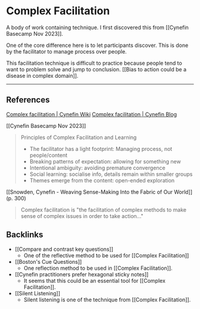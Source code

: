 # Complex Facilitation
A body of work containing technique. I first discovered this from [[Cynefin Basecamp Nov 2023]].

One of the core difference here is to let participants discover. This is done by the facilitator to manage process over people.

This facilitation technique is difficult to practice because people tend to want to problem solve and jump to conclusion. [[Bias to action could be a disease in complex domain]].

---
## References
[Complex facilitation | Cynefin Wiki](https://cynefin.io/wiki/Complex_facilitation)
[Complex facilitation | Cynefin Blog](https://thecynefin.co/28726-2/)

[[Cynefin Basecamp Nov 2023]]
> Principles of Complex Facilitation and Learning
> - The facilitator has a light footprint: Managing process, not people/content
> - Breaking patterns of expectation: allowing for something new
> - Intentional ambiguity: avoiding premature convergence
> - Social learning: socialise info, details remain within smaller groups
> - Themes emerge from the content: open-ended exploration

[[Snowden, Cynefin - Weaving Sense-Making Into the Fabric of Our World]] (p. 300)
> Complex facilitation is "the facilitation of complex methods to make sense of complex issues in order to take action..."

## Backlinks
* [[Compare and contrast key questions]]
	* One of the reflective method to be used for [[Complex Facilitation]]
* [[Boston's Cue Questions]]
	* One reflection method to be used in [[Complex Facilitation]].
* [[Cynefin practitioners prefer hexagonal sticky notes]]
	* It seems that this could be an essential tool for [[Complex Facilitation]].
* [[Silent Listening]]
	* Silent listening is one of the technique from [[Complex Facilitation]].

<!-- #evergreen -->

<!-- {BearID:DE34FC8D-9AFD-4AD6-AE98-0FB6F758D4DA} -->
